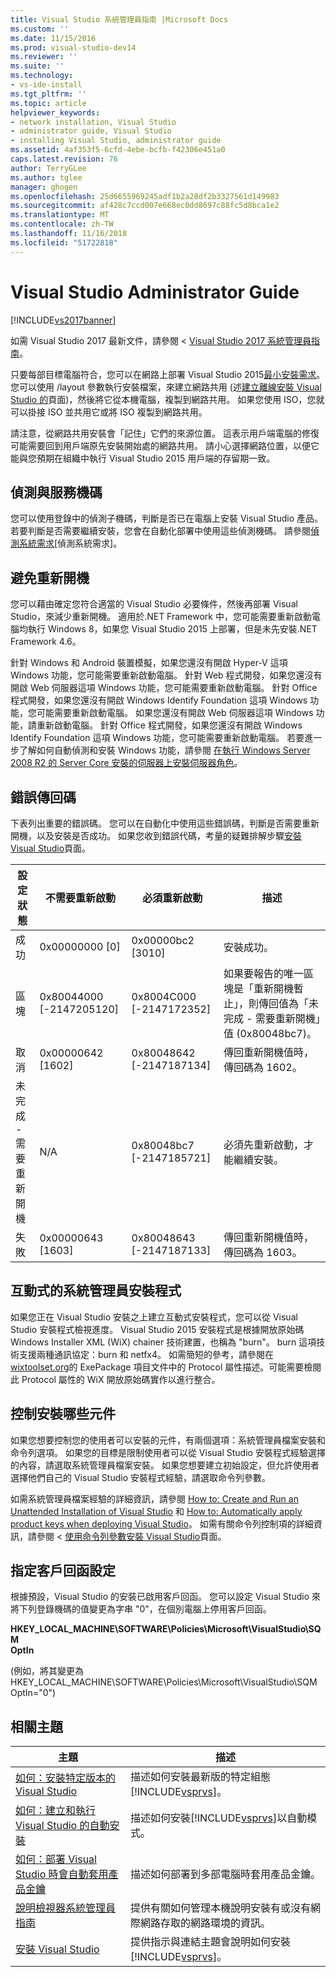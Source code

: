 ```yaml
---
title: Visual Studio 系統管理員指南 |Microsoft Docs
ms.custom: ''
ms.date: 11/15/2016
ms.prod: visual-studio-dev14
ms.reviewer: ''
ms.suite: ''
ms.technology:
- vs-ide-install
ms.tgt_pltfrm: ''
ms.topic: article
helpviewer_keywords:
- network installation, Visual Studio
- administrator guide, Visual Studio
- installing Visual Studio, administrator guide
ms.assetid: 4af353f5-6cfd-4ebe-bcfb-f42306e451a0
caps.latest.revision: 76
author: TerryGLee
ms.author: tglee
manager: ghogen
ms.openlocfilehash: 25d6655969245adf1b2a28df2b3327561d149983
ms.sourcegitcommit: af428c7ccd007e668ec0dd8697c88fc5d8bca1e2
ms.translationtype: MT
ms.contentlocale: zh-TW
ms.lasthandoff: 11/16/2018
ms.locfileid: "51722818"
---
```

# <a name="visual-studio-administrator-guide"></a>Visual Studio Administrator Guide
[!INCLUDE[vs2017banner](../includes/vs2017banner.md)]

如需 Visual Studio 2017 最新文件，請參閱 < [Visual Studio 2017 系統管理員指南](/visualstudio/install/visual-studio-administrator-guide)。

只要每部目標電腦符合，您可以在網路上部署 Visual Studio 2015[最小安裝需求](http://www.microsoft.com/visualstudio/eng/products/2013-editions)。 您可以使用 /layout 參數執行安裝檔案，來建立網路共用 (述[建立離線安裝 Visual Studio 的](../install/create-an-offline-installation-of-visual-studio.md)頁面)，然後將它從本機電腦，複製到網路共用。 如果您使用 ISO，您就可以掛接 ISO 並共用它或將 ISO 複製到網路共用。  
  
 請注意，從網路共用安裝會「記住」它們的來源位置。 這表示用戶端電腦的修復可能需要回到用戶端原先安裝開始處的網路共用。 請小心選擇網路位置，以便它能與您預期在組織中執行 Visual Studio 2015 用戶端的存留期一致。  
  
## <a name="detection-and-servicing-keys"></a>偵測與服務機碼  
 您可以使用登錄中的偵測子機碼，判斷是否已在電腦上安裝 Visual Studio 產品。 若要判斷是否需要繼續安裝，您會在自動化部署中使用這些偵測機碼。  請參閱[偵測系統需求](../extensibility/internals/detecting-system-requirements.md)[偵測系統需求]。  
  
## <a name="avoiding-reboots"></a>避免重新開機  
 您可以藉由確定您符合適當的 Visual Studio 必要條件，然後再部署 Visual Studio，來減少重新開機。 適用於.NET Framework 中，您可能需要重新啟動電腦均執行 Windows 8，如果您 Visual Studio 2015 上部署，但是未先安裝.NET Framework 4.6。  
  
 針對 Windows 和 Android 裝置模擬，如果您還沒有開啟 Hyper-V 這項 Windows 功能，您可能需要重新啟動電腦。 針對 Web 程式開發，如果您還沒有開啟 Web 伺服器這項 Windows 功能，您可能需要重新啟動電腦。 針對 Office 程式開發，如果您還沒有開啟 Windows Identify Foundation 這項 Windows 功能，您可能需要重新啟動電腦。 如果您還沒有開啟 Web 伺服器這項 Windows 功能，請重新啟動電腦。 針對 Office 程式開發，如果您還沒有開啟 Windows Identify Foundation 這項 Windows 功能，您可能需要重新啟動電腦。 若要進一步了解如何自動偵測和安裝 Windows 功能，請參閱 [在執行 Windows Server 2008 R2 的 Server Core 安裝的伺服器上安裝伺服器角色](https://technet.microsoft.com/library/ee441260(v=ws.10).aspx)。  
  
## <a name="error-return-codes"></a>錯誤傳回碼  
 下表列出重要的錯誤碼。 您可以在自動化中使用這些錯誤碼，判斷是否需要重新開機，以及安裝是否成功。 如果您收到錯誤代碼，考量的疑難排解步驟[安裝 Visual Studio](../install/install-visual-studio-2015.md)頁面。  
  
|設定狀態|不需要重新啟動|必須重新啟動|描述|  
|------------------|--------------------------|----------------------|-----------------|  
|成功|0x00000000 [0]|0x00000bc2 [3010]|安裝成功。|  
|區塊|0x80044000 [-2147205120]|0x8004C000 [-2147172352]|如果要報告的唯一區塊是「重新開機暫止」，則傳回值為「未完成 - 需要重新開機」值 (0x80048bc7)。|  
|取消|0x00000642 [1602]|0x80048642 [-2147187134]|傳回重新開機值時，傳回碼為 1602。|  
|未完成 - 需要重新開機|N/A|0x80048bc7 [-2147185721]|必須先重新啟動，才能繼續安裝。|  
|失敗|0x00000643 [1603]|0x80048643 [-2147187133]|傳回重新開機值時，傳回碼為 1603。|  
  
## <a name="interactive-administrator-installer"></a>互動式的系統管理員安裝程式  
 如果您正在 Visual Studio 安裝之上建立互動式安裝程式，您可以從 Visual Studio 安裝程式檢視進度。 Visual Studio 2015 安裝程式是根據開放原始碼 Windows Installer XML (WiX) chainer 技術建置，也稱為 "burn"。 burn 這項技術支援兩種通訊協定：burn 和 netfx4。 如需簡短的參考，請參閱在 [wixtoolset.org](http://wixtoolset.org/)的 ExePackage 項目文件中的 Protocol 屬性描述。可能需要檢閱此 Protocol 屬性的 WiX 開放原始碼實作以進行整合。  
  
## <a name="controlling-what-is-installed"></a>控制安裝哪些元件  
 如果您想要控制您的使用者可以安裝的元件，有兩個選項：系統管理員檔案安裝和命令列選項。 如果您的目標是限制使用者可以從 Visual Studio 安裝程式經驗選擇的內容，請選取系統管理員檔案安裝。 如果您想要建立初始設定，但允許使用者選擇他們自己的 Visual Studio 安裝程式經驗，請選取命令列參數。  
  
 如需系統管理員檔案經驗的詳細資訊，請參閱 [How to: Create and Run an Unattended Installation of Visual Studio](../install/how-to-create-and-run-an-unattended-installation-of-visual-studio.md) 和 [How to: Automatically apply product keys when deploying Visual Studio](../install/how-to-automatically-apply-product-keys-when-deploying-visual-studio.md)。  如需有關命令列控制項的詳細資訊，請參閱 <<c0> [ 使用命令列參數安裝 Visual Studio](../install/use-command-line-parameters-to-install-visual-studio.md)頁面。  
  
## <a name="specifying-customer-feedback-settings"></a>指定客戶回函設定  
 根據預設，Visual Studio 的安裝已啟用客戶回函。 您可以設定 Visual Studio 來將下列登錄機碼的值變更為字串 "0"，在個別電腦上停用客戶回函。  
  
 **HKEY_LOCAL_MACHINE\SOFTWARE\Policies\Microsoft\VisualStudio\SQM**  
**OptIn**  
  
 (例如，將其變更為 HKEY_LOCAL_MACHINE\SOFTWARE\Policies\Microsoft\VisualStudio\SQM OptIn="0")  
  
## <a name="related-topics"></a>相關主題  
  
|主題|描述|  
|-----------|-----------------|  
|[如何：安裝特定版本的 Visual Studio](../install/how-to-install-a-specific-release-of-visual-studio.md)|描述如何安裝最新版的特定組態[!INCLUDE[vsprvs](../includes/vsprvs-md.md)]。|  
|[如何：建立和執行 Visual Studio 的自動安裝](../install/how-to-create-and-run-an-unattended-installation-of-visual-studio.md)|描述如何安裝[!INCLUDE[vsprvs](../includes/vsprvs-md.md)]以自動模式。|  
|[如何：部署 Visual Studio 時會自動套用產品金鑰](../install/how-to-automatically-apply-product-keys-when-deploying-visual-studio.md)|描述如何部署到多部電腦時套用產品金鑰。|  
|[說明檢視器系統管理員指南](../ide/help-viewer-administrator-guide.md)|提供有關如何管理本機說明安裝有或沒有網際網路存取的網路環境的資訊。|  
|[安裝 Visual Studio](../install/install-visual-studio-2015.md)|提供指示與連結主題會說明如何安裝[!INCLUDE[vsprvs](../includes/vsprvs-md.md)]。|